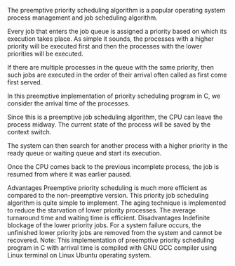 The preemptive priority scheduling algorithm is a popular operating system process management and job scheduling algorithm.

Every job that enters the job queue is assigned a priority based on which its execution takes place. As simple it sounds, the processes with a higher priority will be executed first and then the processes with the lower priorities will be executed.

If there are multiple processes in the queue with the same priority, then such jobs are executed in the order of their arrival often called as first come first served.

In this preemptive implementation of priority scheduling program in C, we consider the arrival time of the processes.

Since this is a preemptive job scheduling algorithm, the CPU can leave the process midway. The current state of the process will be saved by the context switch.

The system can then search for another process with a higher priority in the ready queue or waiting queue and start its execution.

Once the CPU comes back to the previous incomplete process, the job is resumed from where it was earlier paused.

Advantages
Preemptive priority scheduling is much more efficient as compared to the non-preemptive version.
This priority job scheduling algorithm is quite simple to implement.
The aging technique is implemented to reduce the starvation of lower priority processes.
The average turnaround time and waiting time is efficient.
Disadvantages
Indefinite blockage of the lower priority jobs.
For a system failure occurs, the unfinished lower priority jobs are removed from the system and cannot be recovered.
Note: This implementation of preemptive priority scheduling program in C with arrival time is compiled with GNU GCC compiler using Linux terminal on Linux Ubuntu operating system.
